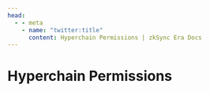 ```yaml
---
head:
  - - meta
    - name: "twitter:title"
      content: Hyperchain Permissions | zkSync Era Docs
---
```


# Hyperchain Permissions
